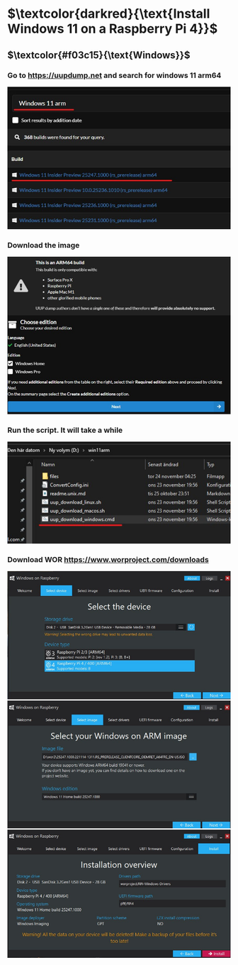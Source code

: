 $\textcolor{darkred}{\text{Install Windows 11 on a Raspberry Pi 4}}$
========================================
$\textcolor{#f03c15}{\text{Windows}}$
-----
### Go to https://uupdump.net and search for windows 11 arm64
<img src="./pics/1.jpg"/>

### Download the image

<img src="./pics/2.jpg"/>

### Run the script. It will take a while

<img src="./pics/3.jpg"/>

### Download WOR https://www.worproject.com/downloads

<img src="./pics/4.jpg"/>


<img src="./pics/5.jpg"/>


<img src="./pics/6.jpg"/>
